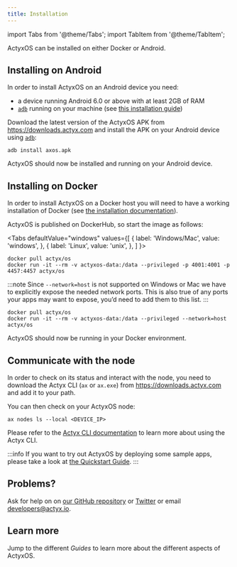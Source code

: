 ```yaml
---
title: Installation
---
```


import Tabs from '@theme/Tabs';
import TabItem from '@theme/TabItem';

ActyxOS can be installed on either Docker or Android.

## Installing on Android

In order to install ActyxOS on an Android device you need:

- a device running Android 6.0 or above with at least 2GB of RAM
- [`adb`](https://developer.android.com/studio/command-line/adb) running on your machine (see [this installation guide](https://www.xda-developers.com/install-adb-windows-macos-linux/))

Download the latest version of the ActyxOS APK from https://downloads.actyx.com and install the APK on your Android device using [`adb`](https://developer.android.com/studio/command-line/adb):

```
adb install axos.apk
```

ActyxOS should now be installed and running on your Android device.

## Installing on Docker

In order to install ActyxOS on a Docker host you will need to have a working installation of Docker (see [the installation documentation](https://docs.docker.com/install/)).

ActyxOS is published on DockerHub, so start the image as follows:

<Tabs
  defaultValue="windows"
  values={[
    { label: 'Windows/Mac', value: 'windows', },
    { label: 'Linux', value: 'unix', },
  ]
}>
<TabItem value="windows">

```
docker pull actyx/os
docker run -it --rm -v actyxos-data:/data --privileged -p 4001:4001 -p 4457:4457 actyx/os
```

:::note
Since `--network=host` is not supported on Windows or Mac we have to explicitly expose the needed network ports.
This is also true of any ports your apps may want to expose, you’d need to add them to this list.
:::

</TabItem>
<TabItem value="unix">

```
docker pull actyx/os
docker run -it --rm -v actyxos-data:/data --privileged --network=host actyx/os
```

</TabItem>
</Tabs>

ActyxOS should now be running in your Docker environment.


## Communicate with the node

In order to check on its status and interact with the node, you need to download the Actyx CLI (`ax` or `ax.exe`) from https://downloads.actyx.com and add it to your path.

You can then check on your ActyxOS node:

```
ax nodes ls --local <DEVICE_IP>
```

Please refer to the [Actyx CLI documentation](/docs/cli) to learn more about using the Actyx CLI.

:::info
If you want to try out ActyxOS by deploying some sample apps, please take a look at [the Quickstart Guide](../../quickstart.md#run-the-app-in-dev-mode).
:::

## Problems?

Ask for help on on [our GitHub repository](https://github.com/actyx/quickstart) or [Twitter](https://twitter.com/actyx) or email developers@actyx.io.

## Learn more

Jump to the different _Guides_ to learn more about the different aspects of ActyxOS.


